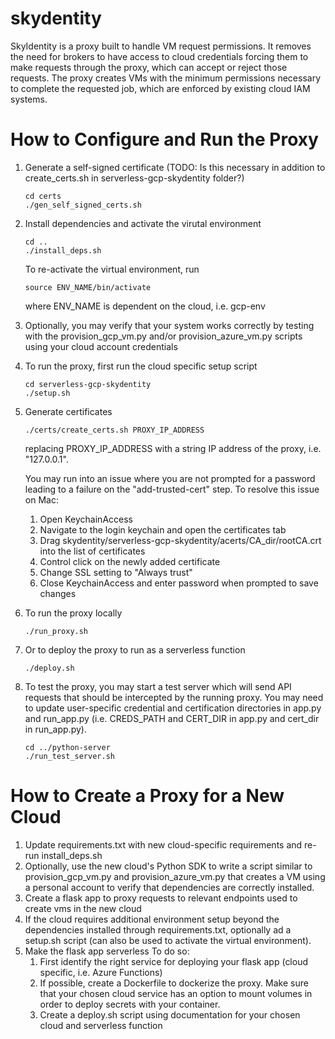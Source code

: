 # skydentity
SkyIdentity is a proxy built to handle VM request permissions. It removes the need for brokers to have access to cloud credentials forcing them to make requests through the proxy, which can accept or reject those requests. The proxy creates VMs with the minimum permissions necessary to complete the requested job, which are enforced by existing cloud IAM systems.

# How to Configure and Run the Proxy
1. Generate a self-signed certificate (TODO: Is this necessary in addition to create_certs.sh in serverless-gcp-skydentity folder?)
   ```
   cd certs
   ./gen_self_signed_certs.sh
   ```
2. Install dependencies and activate the virutal environment
   ```
   cd ..
   ./install_deps.sh
   ```
   To re-activate the virtual environment, run
   ```
   source ENV_NAME/bin/activate
   ```
   where ENV_NAME is dependent on the cloud, i.e. gcp-env
3. Optionally, you may verify that your system works correctly by testing with the provision_gcp_vm.py and/or provision_azure_vm.py scripts using your cloud account credentials
4. To run the proxy, first run the cloud specific setup script 
   ```
   cd serverless-gcp-skydentity
   ./setup.sh
   ```
5. Generate certificates
   ```
   ./certs/create_certs.sh PROXY_IP_ADDRESS
   ```
   replacing PROXY_IP_ADDRESS with a string IP address of the proxy, i.e. "127.0.0.1".

   You may run into an issue where you are not prompted for a password leading to a failure on the "add-trusted-cert" step. To resolve this issue on Mac:
      1. Open KeychainAccess
      2. Navigate to the login keychain and open the certificates tab
      3. Drag skydentity/serverless-gcp-skydentity/acerts/CA_dir/rootCA.crt into the list of certificates
      4. Control click on the newly added certificate
      5. Change SSL setting to "Always trust"
      6. Close KeychainAccess and enter password when prompted to save changes
6. To run the proxy locally
   ```
   ./run_proxy.sh
   ```
7. Or to deploy the proxy to run as a serverless function
   ```
   ./deploy.sh
   ```
8. To test the proxy, you may start a test server which will send API requests that should be intercepted by the running proxy. You may need to update user-specific credential and certification
      directories in app.py and run_app.py (i.e. CREDS_PATH and CERT_DIR in app.py and cert_dir in run_app.py).
   ```
   cd ../python-server
   ./run_test_server.sh
   ```

# How to Create a Proxy for a New Cloud
1. Update requirements.txt with new cloud-specific requirements and re-run install_deps.sh
2. Optionally, use the new cloud's Python SDK to write a script similar to provision_gcp_vm.py and provision_azure_vm.py that creates a VM using a personal account to verify that dependencies are correctly installed.
3. Create a flask app to proxy requests to relevant endpoints used to create vms in the new cloud
4. If the cloud requires additional environment setup beyond the dependencies installed through requirements.txt, optionally ad a setup.sh script (can also be used to activate the virtual environment).
5. Make the flask app serverless
   To do so:
   1. First identify the right service for deploying your flask app (cloud specific, i.e. Azure Functions)
   2. If possible, create a Dockerfile to dockerize the proxy. Make sure that your chosen cloud service has an option to mount volumes in order to deploy secrets with your container.
   3. Create a deploy.sh script using documentation for your chosen cloud and serverless function
   
